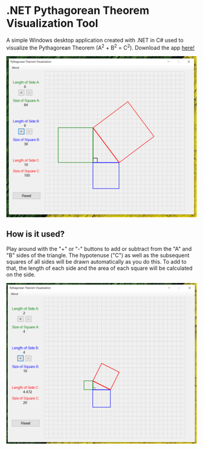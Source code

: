 # .NET Pythagorean Theorem Visualization Tool
A simple Windows desktop application created with .NET in C# used to visualize the Pythagorean Theorem (A<sup>2</sup> + B<sup>2</sup> = C<sup>2</sup>). Download the app [here!](https://install.appcenter.ms/users/pd96/apps/pythagorean-theorem-visualization-tool/distribution_groups/all-users-of-pythagorean-theorem-visualization-tool)

![](Screenshots/one.PNG)

## How is it used?
Play around with the "+" or "-" buttons to add or subtract from the "A" and "B" sides of the triangle. The hypotenuse ("C") as well as the subsequent squares of all sides will be drawn automatically as you do this. To add to that, the length of each side and the area of each square will be calculated on the side.

![](Screenshots/two.PNG)

